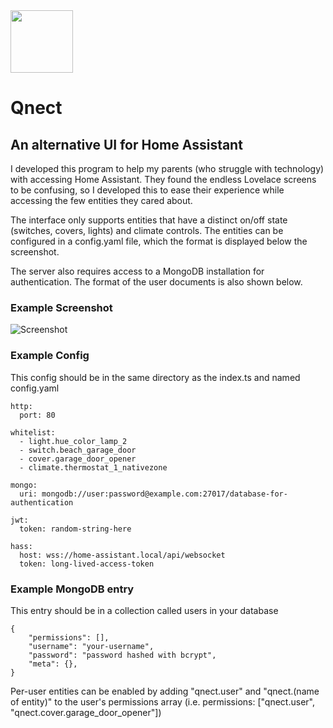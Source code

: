 <img src="https://i.ibb.co/Bz1zg7J/qnect.png" height=100 />

# Qnect

## An alternative UI for Home Assistant

I developed this program to help my parents (who struggle with technology) with accessing Home Assistant. They found the endless Lovelace screens to be confusing, so I developed this to ease their experience while accessing the few entities they cared about. 

The interface only supports entities that have a distinct on/off state (switches, covers, lights) and climate controls. The entities can be configured in a config.yaml file, which the format is displayed below the screenshot. 

The server also requires access to a MongoDB installation for authentication. The format of the user documents is also shown below.

### Example Screenshot
![Screenshot](https://i.ibb.co/T03pP8k/qnect-smart-home-manager.png)

### Example Config
This config should be in the same directory as the index.ts and named config.yaml
```[language=yaml]
http:
  port: 80

whitelist:
  - light.hue_color_lamp_2
  - switch.beach_garage_door
  - cover.garage_door_opener
  - climate.thermostat_1_nativezone

mongo:
  uri: mongodb://user:password@example.com:27017/database-for-authentication

jwt:
  token: random-string-here

hass:
  host: wss://home-assistant.local/api/websocket
  token: long-lived-access-token

```

### Example MongoDB entry
This entry should be in a collection called users in your database
```[language=json]
{
    "permissions": [],
    "username": "your-username",
    "password": "password hashed with bcrypt",
    "meta": {},
}
```
Per-user entities can be enabled by adding "qnect.user" and "qnect.(name of entity)" to the user's permissions array (i.e. permissions: ["qnect.user", "qnect.cover.garage_door_opener"])
